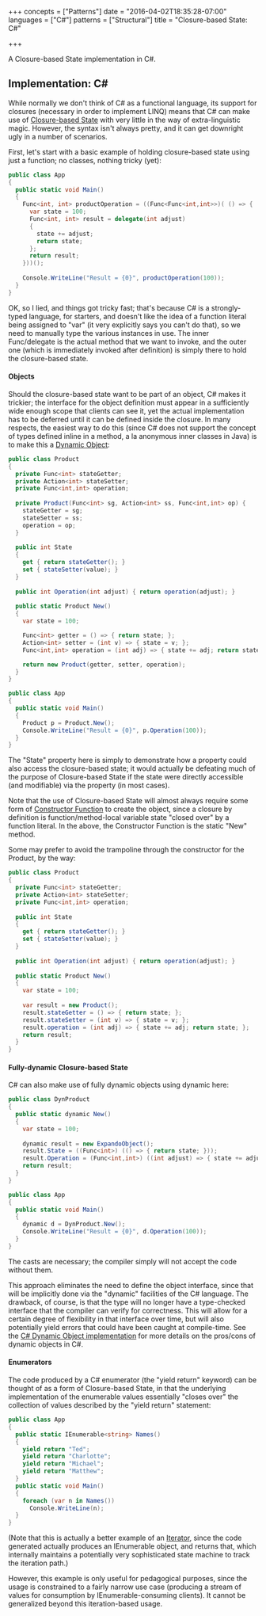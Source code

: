 +++
concepts = ["Patterns"]
date = "2016-04-02T18:35:28-07:00"
languages = ["C#"]
patterns = ["Structural"]
title = "Closure-based State: C#"

+++

A Closure-based State implementation in C#.

<!--more-->

<h2>Implementation: C#</h2>

While normally we don't think of C# as a functional language, its support for closures (necessary in
order to implement LINQ) means that C# can make use of [Closure-based State](../ClosureBasedState) with 
very little in the way of extra-linguistic magic. However, the syntax isn't always pretty, and it can
get downright ugly in a number of scenarios.

First, let's start with a basic example of holding closure-based state using just a function; no classes,
nothing tricky (yet):

````c#
public class App
{
  public static void Main()
  {
    Func<int, int> productOperation = ((Func<Func<int,int>>)( () => {
      var state = 100;
      Func<int, int> result = delegate(int adjust)
      {
        state += adjust;
        return state;
      };
      return result;
    }))();
    
    Console.WriteLine("Result = {0}", productOperation(100));
  }
}
````

OK, so I lied, and things got tricky fast; that's because C# is a strongly-typed language, for starters, 
and doesn't like the idea of a function literal being assigned to "var" (it very explicitly says you can't 
do that), so we need to manually type the various instances in use. The inner Func/delegate is the actual 
method that we want to invoke, and the outer one (which is immediately invoked after definition) is simply 
there to hold the closure-based state.

#### Objects
Should the closure-based state want to be part of an object, C# makes it trickier; the interface for the
object definition must appear in a sufficiently wide enough scope that clients can see it, yet the actual
implementation has to be deferred until it can be defined inside the closure. In many respects, the easiest
way to do this (since C# does not support the concept of types defined inline in a method, a la anonymous
inner classes in Java) is to make this a [Dynamic Object](../DynamicObject):

````csharp
public class Product
{
  private Func<int> stateGetter;
  private Action<int> stateSetter;
  private Func<int,int> operation;
  
  private Product(Func<int> sg, Action<int> ss, Func<int,int> op) {
    stateGetter = sg;
    stateSetter = ss;
    operation = op;
  }
  
  public int State
  {
    get { return stateGetter(); }
    set { stateSetter(value); }
  }
  
  public int Operation(int adjust) { return operation(adjust); }
  
  public static Product New()
  {
    var state = 100;

    Func<int> getter = () => { return state; };
    Action<int> setter = (int v) => { state = v; };
    Func<int,int> operation = (int adj) => { state += adj; return state; }; 

    return new Product(getter, setter, operation);
  }
}

public class App
{
  public static void Main()
  {
    Product p = Product.New();
    Console.WriteLine("Result = {0}", p.Operation(100));
  }
}
```` 

The "State" property here is simply to demonstrate how a property could also access the closure-based state;
it would actually be defeating much of the purpose of Closure-based State if the state were directly accessible
(and modifiable) via the property (in most cases).

Note that the use of Closure-based State will almost always require some form of [Constructor Function](../ConstructorFunction)
to create the object, since a closure by definition is function/method-local variable state "closed over" by a
function literal. In the above, the Constructor Function is the static "New" method.

Some may prefer to avoid the trampoline through the constructor for the Product, by the way:

````csharp
public class Product
{
  private Func<int> stateGetter;
  private Action<int> stateSetter;
  private Func<int,int> operation;
  
  public int State
  {
    get { return stateGetter(); }
    set { stateSetter(value); }
  }
  
  public int Operation(int adjust) { return operation(adjust); }
  
  public static Product New()
  {
    var state = 100;
    
    var result = new Product();
    result.stateGetter = () => { return state; };
    result.stateSetter = (int v) => { state = v; };
    result.operation = (int adj) => { state += adj; return state; }; 
    return result;
  }
}
````

#### Fully-dynamic Closure-based State
C# can also make use of fully dynamic objects using dynamic here:

````csharp
public class DynProduct
{
  public static dynamic New()
  {
    var state = 100;
    
    dynamic result = new ExpandoObject();
    result.State = ((Func<int>) (() => { return state; }));
    result.Operation = (Func<int,int>) ((int adjust) => { state += adjust; return state; });
    return result;
  }
}

public class App
{
  public static void Main()
  {
    dynamic d = DynProduct.New();
    Console.WriteLine("Result = {0}", d.Operation(100));
  }
}
````

The casts are necessary; the compiler simply will not accept the code without them.

This approach eliminates the need to define the object interface, since that will be implicitly
done via the "dynamic" facilities of the C# language. The drawback, of course, is that the type will
no longer have a type-checked interface that the compiler can verify for correctness. This will allow
for a certain degree of flexibility in that interface over time, but will also potentially yield
errors that could have been caught at compile-time. See the [C# Dynamic Object implementation](../DynamicObject-CSharp)
for more details on the pros/cons of dynamic objects in C#.

#### Enumerators
The code produced by a C# enumerator (the "yield return" keyword) can be thought of as a form
of Closure-based State, in that the underlying implementation of the enumerable values essentially
"closes over" the collection of values described by the "yield return" statement:

````csharp
public class App
{
  public static IEnumerable<string> Names() 
  {
    yield return "Ted";
    yield return "Charlotte";
    yield return "Michael";
    yield return "Matthew";
  }
  public static void Main()
  {
    foreach (var n in Names())
      Console.WriteLine(n);
  }
}
````

(Note that this is actually a better example of an [Iterator](../Iterator), since the code generated
actually produces an IEnumerable<T> object, and returns that, which internally maintains a potentially
very sophisticated state machine to track the iteration path.)

However, this example is only useful for pedagogical purposes, since the usage is constrained to a fairly
narrow use case (producing a stream of values for consumption by IEnumerable<T>-consuming clients). It cannot
be generalized beyond this iteration-based usage.



